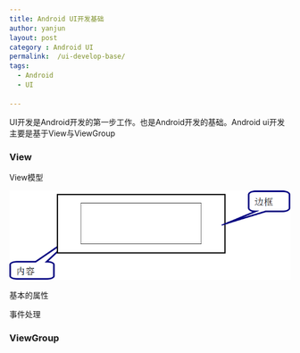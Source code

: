 ```yaml
---
title: Android UI开发基础
author: yanjun
layout: post
category : Android UI
permalink:  /ui-develop-base/
tags: 
  - Android
  - UI
  
---
```


UI开发是Android开发的第一步工作。也是Android开发的基础。Android ui开发主要是基于View与ViewGroup

### View ###
View模型

![](/images/ui-develop/view-base-01.png)

基本的属性

事件处理


### ViewGroup ###
